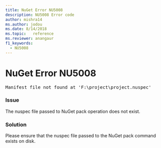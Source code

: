 ```yaml
---
title: NuGet Error NU5008
description: NU5008 Error code
author: mishra14
ms.author: jodou
ms.date: 8/14/2018
ms.topic:   reference
ms.reviewer: anangaur
f1_keywords: 
  - NU5008
---
```


# NuGet Error NU5008
<pre>Manifest file not found at 'F:\project\project.nuspec'</pre>

### Issue

The nuspec file passed to NuGet pack operation does not exist.


### Solution

Please ensure that the nuspec file passed to the NuGet pack command exists on disk.

